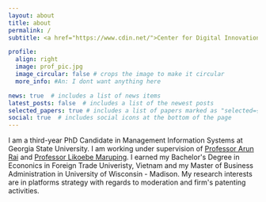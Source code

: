```yaml
---
layout: about
title: about
permalink: /
subtitle: <a href="https://www.cdin.net/">Center for Digital Innovation - Georgia State University</a>.

profile:
  align: right
  image: prof_pic.jpg
  image_circular: false # crops the image to make it circular
  more_info: #An: I dont want anything here

news: true  # includes a list of news items
latest_posts: false  # includes a list of the newest posts
selected_papers: true # includes a list of papers marked as "selected={true}"
social: true  # includes social icons at the bottom of the page
---
```


I am a third-year PhD Candidate in Management Information Systems at Georgia State University. I am working under supervision of [Professor Arun Rai](https://www.arunrai.net/) and [Professor Likoebe Maruping](https://lmaruping.com/). I earned my Bachelor's Degree in Econonics in Foreign Trade Univeristy, Vietnam and my Master of Business Administration in University of Wisconsin - Madison. My research interests are in platforms strategy with regards to moderation and firm's patenting activities.